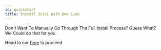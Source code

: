 ```yaml
---
id: quickstart
title: Install Jitsi With One Line
---
```


Don't Want To Manually Go Through The Full Install Process? Guess What? We Could do that for you

Head to our [here](https://quickstart.easyjitsi.com) to proceed
